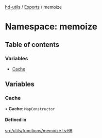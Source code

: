 [hd-utils](../README.md) / [Exports](../modules.md) / memoize

# Namespace: memoize

## Table of contents

### Variables

- [Cache](memoize.md#cache)

## Variables

### Cache

• **Cache**: `MapConstructor`

#### Defined in

[src/utils/functions/memoize.ts:66](https://github.com/AhmadHddad/h-utils/blob/fc97a85/src/utils/functions/memoize.ts#L66)
